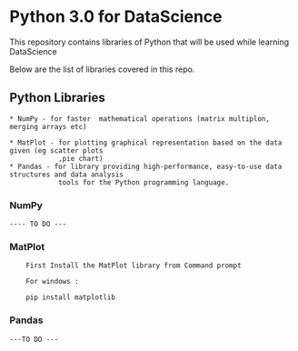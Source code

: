 # Python 3.0 for DataScience

This repository contains libraries of Python that will be used while learning DataScience

Below are the list of libraries covered in this repo.

## Python Libraries

```
* NumPy - for faster  mathematical operations (matrix multiplon, merging arrays etc)

* MatPlot - for plotting graphical representation based on the data given (eg scatter plots 
			,pie chart)
* Pandas - for library providing high-performance, easy-to-use data structures and data analysis
			tools for the Python programming language.
```

### NumPy

	---- TO DO ---


### MatPlot

	
		First Install the MatPlot library from Command prompt
		
		For windows :
	
		pip install matplotlib
		
		
### Pandas

	---TO DO ---
